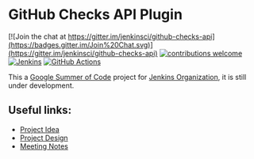 # GitHub Checks API Plugin
[![Join the chat at https://gitter.im/jenkinsci/github-checks-api](https://badges.gitter.im/Join%20Chat.svg)](https://gitter.im/jenkinsci/github-checks-api)
[![contributions welcome](https://img.shields.io/badge/contributions-welcome-brightgreen.svg?style=flat)](https://github.com/XiongKezhi/checks-api-plugin/issues)
[![Jenkins](https://ci.jenkins.io/job/Plugins/job/github-checks-plugin/job/master/badge/icon?subject=Jenkins%20CI)](https://ci.jenkins.io/job/Plugins/job/github-checks-plugin/job/master/)
[![GitHub Actions](https://github.com/jenkinsci/github-checks-plugin/workflows/CI/badge.svg?branch=master)](https://github.com/jenkinsci/github-checks-plugin/actions)


This a [Google Summer of Code](https://summerofcode.withgoogle.com/) project for [Jenkins Organization](https://www.jenkins.io/), it is still under development.

## Useful links:
* [Project Idea](https://www.jenkins.io/projects/gsoc/2020/project-ideas/github-checks/)
* [Project Design](https://docs.google.com/document/d/1hVQTd9jKw0sx8JQR8KjbM-7lWW84e2vFjmmkzBpBbSk/edit?usp=sharing)
* [Meeting Notes](https://docs.google.com/document/d/1TZLmu3nBPbwUjzLVYGnV_YtYvmzxzw6A4eEVYpbmi3Y/edit?usp=sharing)

